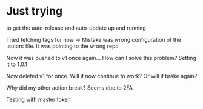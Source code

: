 # Just trying 

to get the auto-release and auto-update up and running

Tried fetching tags for now -> Mistake was wrong configuration of the .autorc file. It was pointing to the wrong repo

Now it was pushed to v1 once again...
How can I solve this problem?
Setting it to 1.0.1

Now deleted v1 for once.
Will it now continue to work? Or will it brake again?

Why did my other action break?
Seems due to 2FA

Testing with master token